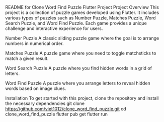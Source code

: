 README for Clone Word Find Puzzle Flutter Project
Project Overview
This project is a collection of puzzle games developed using Flutter. It includes various types of puzzles such as Number Puzzle, Matches Puzzle, Word Search Puzzle, and Word Find Puzzle. Each game provides a unique challenge and interactive experience for users.

Number Puzzle
A classic sliding puzzle game where the goal is to arrange numbers in numerical order.

Matches Puzzle
A puzzle game where you need to toggle matchsticks to match a given result.

Word Search Puzzle
A puzzle where you find hidden words in a grid of letters.

Word Find Puzzle
A puzzle where you arrange letters to reveal hidden words based on image clues.

Installation
To get started with this project, clone the repository and install the necessary dependencies
git clone https://github.com/viet1012/clone_word_find_puzzle.git
cd clone_word_find_puzzle
flutter pub get
flutter run


